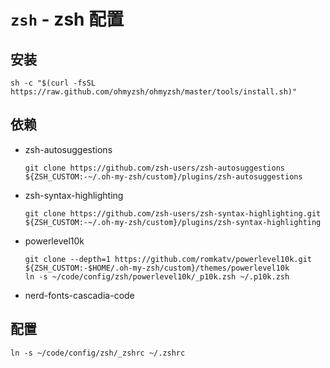 # `zsh` - zsh 配置

## 安装

```shell
sh -c "$(curl -fsSL https://raw.github.com/ohmyzsh/ohmyzsh/master/tools/install.sh)"
```

## 依赖

- zsh-autosuggestions
  ```shell
  git clone https://github.com/zsh-users/zsh-autosuggestions ${ZSH_CUSTOM:-~/.oh-my-zsh/custom}/plugins/zsh-autosuggestions
  ```
- zsh-syntax-highlighting
  ```shell
  git clone https://github.com/zsh-users/zsh-syntax-highlighting.git ${ZSH_CUSTOM:-~/.oh-my-zsh/custom}/plugins/zsh-syntax-highlighting
  ```
- powerlevel10k
  ```shell
  git clone --depth=1 https://github.com/romkatv/powerlevel10k.git ${ZSH_CUSTOM:-$HOME/.oh-my-zsh/custom}/themes/powerlevel10k
  ln -s ~/code/config/zsh/powerlevel10k/_p10k.zsh ~/.p10k.zsh
  ```
- nerd-fonts-cascadia-code

## 配置

```shell
ln -s ~/code/config/zsh/_zshrc ~/.zshrc
```
